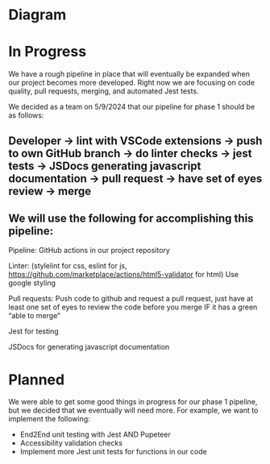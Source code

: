 # Diagram

<insert diagram here>

# In Progress

We have a rough pipeline in place that will eventually be expanded when our project becomes more developed. Right now we are focusing on code quality, pull requests, merging, and automated Jest tests.

We decided as a team on 5/9/2024 that our pipeline for phase 1 should be as follows:

## Developer -> lint with VSCode extensions -> push to own GitHub branch -> do linter checks -> jest tests -> JSDocs generating javascript documentation -> pull request -> have set of eyes review -> merge

## We will use the following for accomplishing this pipeline:

Pipeline: GitHub actions in our project repository

Linter: (stylelint for css, eslint for js, https://github.com/marketplace/actions/html5-validator for html)
Use google styling

Pull requests: Push code to github and request a pull request, just have at least one set of eyes to review the code before you merge IF it has a green “able to merge”

Jest for testing 

JSDocs for generating javascript documentation


# Planned

We were able to get some good things in progress for our phase 1 pipeline, but we decided that we eventually will need more. For example, we want to implement the following:

- End2End unit testing with Jest AND Pupeteer
- Accessibility validation checks
- Implement more Jest unit tests for functions in our code
